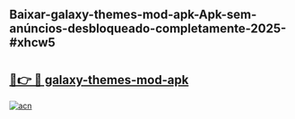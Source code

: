 ## Baixar-galaxy-themes-mod-apk-Apk-sem-anúncios-desbloqueado-completamente-2025-#xhcw5

# <h2><a href="https://ainizakaria.my?title=galaxy-themes-mod-apk&ref=20M">🔗👉 🔴 galaxy-themes-mod-apk</a></h2>

[![acn](https://github.com/user-attachments/assets/0f9c940e-d8b0-45ae-aac7-cd30a18b3e1c)](https://ainizakaria.my?title=galaxy-themes-mod-apk&ref=20M)

